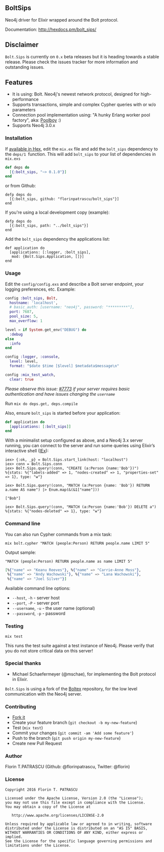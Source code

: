 ## BoltSips

Neo4j driver for Elixir wrapped around the Bolt protocol.

Documentation: http://hexdocs.pm/bolt_sips/

## Disclaimer

`Bolt.Sips` is currently on `0.x` beta releases but it is heading towards a stable release. Please check the issues tracker for more information and outstanding issues.

## Features

  * It is using: Bolt. Neo4j's newest network protocol, designed for high-performance
  * Supports transactions, simple and complex Cypher queries with or w/o parameters
  * Connection pool implementation using: "A hunky Erlang worker pool factory", aka: [Poolboy](http://github.com/devinus/poolboy) :)
  * Supports Neo4j 3.0.x

### Installation

If [available in Hex](https://hex.pm/docs/publish), edit the `mix.ex` file and add the `bolt_sips` dependency to the `deps/1 `function. This will add `bolt_sips` to your list of dependencies in `mix.exs`

```elixir
def deps do
  [{:bolt_sips, "~> 0.1.0"}]
end
```
or from Github:

    defp deps do
      [{:bolt_sips, github: "florinpatrascu/bolt_sips"}]
    end

If you're using a local development copy (example):

    defp deps do
      [{:bolt_sips, path: "../bolt_sips"}]
    end

Add the `bolt_sips` dependency the applications list:

    def application do
      [applications: [:logger, :bolt_sips],
       mod: {Bolt.Sips.Application, []}]
    end


### Usage

Edit the `config/config.exs` and describe a Bolt server endpoint, your logging preferences, etc. Example:

```elixir
config :bolt_sips, Bolt,
  hostname: 'localhost',
  # basic_auth: [username: "neo4j", password: "*********"],
  port: 7687,
  pool_size: 5,
  max_overflow: 1

level = if System.get_env("DEBUG") do
  :debug
else
  :info
end

config :logger, :console,
  level: level,
  format: "$date $time [$level] $metadata$message\n"

config :mix_test_watch,
  clear: true
```

*Please observe this issue: [#7773](https://github.com/neo4j/neo4j/issues/7773) if your server requires basic authentication and have issues changing the `username`*

Run `mix do deps.get, deps.compile`

Also, ensure `bolt_sips` is started before your application:

```elixir
def application do
  [applications: [:bolt_sips]]
end
```

With a minimalist setup configured as above, and a Neo4j 3.x server running, you can connect to the server and run some queries using Elixir’s interactive shell ([IEx](http://elixir-lang.org/docs/stable/iex/IEx.html)):

    iex> {:ok, _p} = Bolt.Sips.start_link(host: "localhost")    
    iex> conn = Bolt.Sips.conn
    iex> Bolt.Sips.query!(conn, "CREATE (a:Person {name:'Bob'})")
    %{stats: %{"labels-added" => 1, "nodes-created" => 1, "properties-set" => 1}, type: "w"}
    
    iex> Bolt.Sips.query!(conn, "MATCH (a:Person {name: 'Bob'}) RETURN a.name AS name") |> Enum.map(&(&1["name"]))
    
    ["Bob"]
    
    iex> Bolt.Sips.query!(conn, "MATCH (a:Person {name:'Bob'}) DELETE a")
    %{stats: %{"nodes-deleted" => 1}, type: "w"}

### Command line

You can also run Cypher commands from a mix task:

    mix bolt.cypher "MATCH (people:Person) RETURN people.name LIMIT 5"

Output sample:

    "MATCH (people:Person) RETURN people.name as name LIMIT 5"

```elixir    
[%{"name" => "Keanu Reeves"}, %{"name" => "Carrie-Anne Moss"},
 %{"name" => "Andy Wachowski"}, %{"name" => "Lana Wachowski"},
 %{"name" => "Joel Silver"}]
```

Available command line options:

- `--host`, `-h` - server host
- `--port`, `-P` - server port
- `--username`, `-u` - the user name (optional)
- `--password`, `-p` - password

### Testing

    mix test

This runs the test suite against a test instance of Neo4j. Please verify that you do not store critical data on this server!

### Special thanks

- Michael Schaefermeyer (@mschae), for implementing the Bolt protocol in Elixir. 

`Bolt.Sips` is using a fork of the [Boltex](https://github.com/mschae/boltex) repository, for the low level communication with the Neo4j server.

### Contributing

- [Fork it](https://github.com/florinpatrascu/bolt_sips/fork)
- Create your feature branch (`git checkout -b my-new-feature`)
- Test (`mix test`)
- Commit your changes (`git commit -am 'Add some feature'`)
- Push to the branch (`git push origin my-new-feature`)
- Create new Pull Request

### Author

Florin T.PATRASCU (Github: @florinpatrascu, Twitter: @florin)

### License

```
Copyright 2016 Florin T. PATRASCU

Licensed under the Apache License, Version 2.0 (the "License");
you may not use this file except in compliance with the License.
You may obtain a copy of the License at

   http://www.apache.org/licenses/LICENSE-2.0

Unless required by applicable law or agreed to in writing, software
distributed under the License is distributed on an "AS IS" BASIS,
WITHOUT WARRANTIES OR CONDITIONS OF ANY KIND, either express or implied.
See the License for the specific language governing permissions and
limitations under the License.
```
